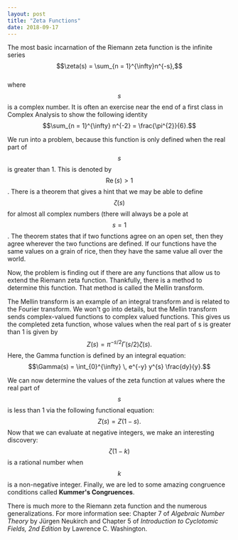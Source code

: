 ```yaml
---
layout: post
title: "Zeta Functions"
date: 2018-09-17
---
```


The most basic incarnation of the Riemann zeta function is the infinite series
$$\zeta(s) = \sum_{n = 1}^{\infty}n^{-s},$$  
where $$s$$ is a complex number.
It is often an exercise near the end of a first class in Complex Analysis to show the following identity
$$\sum_{n = 1}^{\infty} n^{-2} = \frac{\pi^{2}}{6}.$$

We run into a problem, because this function is only defined when the real part of $$s$$ is greater than 1.
This is denoted by $$\operatorname{Re}(s) > 1$$.
There is a theorem that gives a hint that we may be able to define $$\zeta(s)$$ for almost all complex numbers (there will always be a pole at $$s = 1$$.
The theorem states that if two functions agree on an open set, then they agree wherever the two functions are defined.
If our functions have the same values on a grain of rice, then they have the same value all over the world.

Now, the problem is finding out if there are any functions that allow us to extend the Riemann zeta function.
Thankfully, there is a method to determine this function.
That method is called the Mellin transform.

The Mellin transform is an example of an integral transform and is related to the Fourier transform.
We won't go into details, but the Mellin transform sends complex-valued functions to complex valued functions.
This gives us the completed zeta function, whose values when the real part of s is greater than 1 is given by
$$Z(s) = \pi^{-s/2} \Gamma(s/2) \zeta(s).$$
Here, the Gamma function is defined by an integral equation:
$$\Gamma(s) = \int_{0}^{\infty} \, e^{-y} y^{s} \frac{dy}{y}.$$

We can now determine the values of the zeta function at values where the real part of $$s$$ is less than 1 via the following functional equation:
$$Z(s) = Z(1-s).$$
Now that we can evaluate at negative integers, we make an interesting discovery:  $$\zeta(1-k)$$ is a rational number when $$k$$ is a non-negative integer.
Finally, we are led to some amazing congruence conditions called **Kummer's Congruences**.

There is much more to the Riemann zeta function and the numerous generalizations.  For more information see:
Chapter 7 of _Algebraic Number Theory_ by J&#252;rgen Neukirch and Chapter 5 of _Introduction to Cyclotomic Fields, 2nd Edition_ by Lawrence C. Washington.
